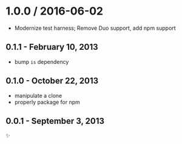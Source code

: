 1.0.0 / 2016-06-02
==================

  * Modernize test harness; Remove Duo support, add npm support

0.1.1 - February 10, 2013
-------------------------
* bump `is` dependency

0.1.0 - October 22, 2013
------------------------
* manipulate a clone
* properly package for npm

0.0.1 - September 3, 2013
-------------------------
:sparkles:
